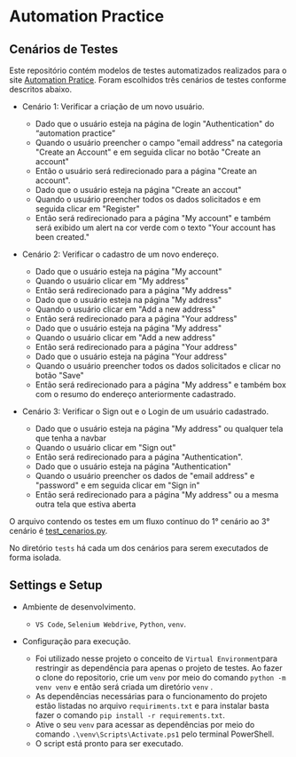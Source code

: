 # Automation Practice

## Cenários de Testes

Este repositório contém modelos de testes automatizados realizados para o site [Automation Pratice](http://automationpractice.pl/index.php?controller=authentication&back=myaccount). Foram escolhidos três cenários de testes conforme descritos abaixo. 

- Cenário 1: Verificar a criação de um novo usuário.
  - Dado que o usuário esteja na página de login "Authentication" do “automation practice” 
  - Quando o usuário preencher o campo "email address" na categoria "Create an Account" e em seguida clicar no botão "Create an account"
  - Então o usuário será redirecionado para a página "Create an account".
  - Dado que o usuário esteja na página "Create an accout"
  - Quando o usuário preencher todos os dados solicitados e em seguida clicar em "Register"
  - Então será redirecionado para a página "My account" e também será exibido um alert na cor verde com o texto "Your account has been created."

- Cenário 2: Verificar o cadastro de um novo endereço.
  - Dado que o usuário esteja na página "My account"
  - Quando o usuário clicar em "My address"
  - Então será redirecionado para a página "My address"
  - Dado que o usuário esteja na página "My address"
  - Quando o usuário clicar em "Add a new address"
  - Então será redirecionado para a página "Your address"
  - Dado que o usuário esteja na página "My address"
  - Quando o usuário clicar em "Add a new address"
  - Então será redirecionado para a página "Your address"
  - Dado que o usuário esteja na página "Your address"
  - Quando o usuário preencher todos os dados solicitados e clicar no botão "Save"
  - Então será redirecionado para a página "My address" e também box com o resumo do endereço anteriormente cadastrado.

- Cenário 3: Verificar o Sign out e o Login de um usuário cadastrado.
  - Dado que o usuário esteja na página "My address" ou qualquer tela que tenha a navbar
  - Quando o usuário clicar em "Sign out"
  - Então será redirecionado para a página "Authentication".
  - Dado que o usuário esteja na página "Authentication" 
  - Quando o usuário preencher os dados de "email address" e "password" e em seguida clicar em "Sign in"
  - Então será redirecionado para a página "My address" ou a mesma outra tela que estiva aberta

O arquivo contendo os testes em um fluxo contínuo do 1° cenário ao 3° cenário é [test_cenarios.py](https://github.com/geissonlucaso/automation_pratice/blob/5a62ea00b88be67f429e0b2eed0b4db741a855d7/test_cenarios.py).

No diretório `tests` há cada um dos cenários para serem executados de forma isolada.

## Settings e Setup

- Ambiente de desenvolvimento.

  - `VS Code`, `Selenium Webdrive`, `Python`, `venv`.

    

- Configuração para execução.
  - Foi utilizado nesse projeto o conceito de `Virtual Environment`para restringir as dependência para apenas o projeto de testes. Ao fazer o clone do repositorio, crie um `venv` por meio do comando `python -m venv venv` e então será criada um diretório `venv` .
  - As dependências necessárias para o funcionamento do projeto estão listadas no arquivo `requiriments.txt` e para instalar basta fazer o comando `pip install -r requirements.txt`.
  - Ative o seu `venv` para acessar as dependências por meio do comando `.\venv\Scripts\Activate.ps1` pelo terminal PowerShell.
  - O script está pronto para ser executado.
